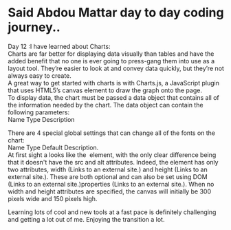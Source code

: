 # Said Abdou Mattar day to day coding journey..  
Day 12 :I have learned about Charts:  
Charts are far better for displaying data visually than tables and have the added benefit that no one is ever going to press-gang them into use as a layout tool. They’re easier to look at and convey data quickly, but they’re not always easy to create.  
A great way to get started with charts is with Charts.js, a JavaScript plugin that uses HTML5’s canvas element to draw the graph onto the page.  
To display data, the chart must be passed a data object that contains all of the information needed by the chart. The data object can contain the following parameters:  
Name	Type	Description  

There are 4 special global settings that can change all of the fonts on the chart:  
Name	Type	Default	Description.  
At first sight a <canvas> looks like the <img> element, with the only clear difference being that it doesn't have the src and alt attributes. Indeed, the <canvas> element has only two attributes, width (Links to an external site.) and height (Links to an external site.). These are both optional and can also be set using DOM (Links to an external site.)properties (Links to an external site.). When no width and height attributes are specified, the canvas will initially be 300 pixels wide and 150 pixels high.  

Learning lots of cool and new tools at a fast pace is definitely challenging and getting a lot out of me. Enjoying the transition a lot.
